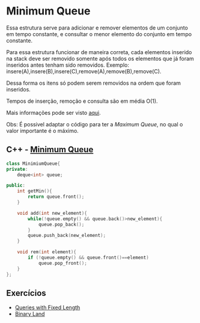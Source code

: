 # Minimum Queue

Essa estrutura serve para adicionar e remover elementos de um conjunto em tempo constante, e consultar o menor elemento do conjunto em tempo constante.

Para essa estrutura funcionar de maneira correta, cada elementos inserido na stack deve ser removido somente após todos os elementos que já foram inseridos antes tenham sido removidos. Exemplo: insere(A),insere(B),insere(C),remove(A),remove(B),remove(C).

Dessa forma os itens só podem serem removidos na ordem que foram inseridos.

Tempos de inserção, remoção e consulta são em média O(1).

Mais informações pode ser visto [aqui](https://cp-algorithms.com/data_structures/stack_queue_modification.html).


Obs: É possivel adaptar o código para ter a _Maximum Queue_, no qual o valor importante é o máximo.

## C++ - [Minimum Queue](https://cp-algorithms.com/data_structures/stack_queue_modification.html) 


```C++
class MinimiumQueue{
private:
    deque<int> queue;

public:
    int getMin(){
        return queue.front();
    }

    void add(int new_element){
        while(!queue.empty() && queue.back()>new_element){
            queue.pop_back();
        }
        queue.push_back(new_element);
    }

    void rem(int element){
        if (!queue.empty() && queue.front()==element)
            queue.pop_front();
    }
};
```

## Exercícios

- [Queries with Fixed Length](https://www.hackerrank.com/challenges/queries-with-fixed-length/problem)
- [Binary Land](https://www.codechef.com/MAY20A/problems/BINLAND)

